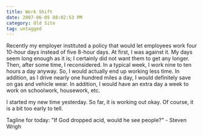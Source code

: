 ```yaml
---
title: Work Shift
date: 2007-06-05 08:02:53 PM
category: Old Site
tag: untagged
---
```


Recently my employer instituted a policy that would let employees work four 10-hour days instead of five 8-hour days. At first, I was against it. My days seem long enough as it is; I certainly did not want them to get any longer. Then, after some time, I reconsidered. In a typical week, I work nine to ten hours a day anyway. So, I would actually end up working less time. In addition, as I drive nearly one hundred miles a day, I would definitely save on gas and vehicle wear. In addition, I would have an extra day a week to work on schoolwork, housework, etc.

I started my new time yesterday. So far, it is working out okay. Of course, it is a bit too early to tell.

Tagline for today: "If God dropped acid, would he see people?" - Steven Wrigh
